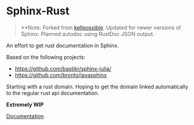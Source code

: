 # Sphinx-Rust 

> **Note: Forked from [kellpossible](https://github.com/kellpossible/sphinx-rust). 
> Updated for newer versions of Sphinx. Planned autodoc using RustDoc JSON output.

An effort to get rust documentation in Sphinx.

Based on the following projects:
+ https://github.com/bastikr/sphinx-julia/
+ https://github.com/bronto/javasphinx

Starting with a rust domain. Hoping to get the domain
linked automatically to the regular rust api documentation.

**Extremely WIP**

[Documentation](https://kellpossible.github.io/sphinx-rust/)